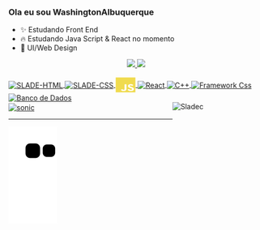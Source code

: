 ### Ola eu sou WashingtonAlbuquerque

- ✨ Estudando Front End
- 🔥 Estudando Java Script & React no momento
- 💫 UI/Web Design

<div align="center">
  <a href="https://github.com/WashingtonAlbuquerque">
  <img height="150em" src="https://github-readme-stats.vercel.app/api?username=washingtonalbuquerque&show_icons=true&theme=tokyonight&include_all_commits=true&count_private=true"/>
  <img height="150em" src="https://github-readme-stats.vercel.app/api/top-langs/?username=WashingtonAlbuquerque&layout=compact&langs_count=7&theme=tokyonight"/>
</div>
<div style="display: inline_block"><br>

 <img align="center" alt="SLADE-HTML"  src="https://img.shields.io/badge/HTML5-E34F26?style=for-the-badge&logo=html5&logoColor=white">
 <img align="center" alt="SLADE-CSS"  src="https://img.shields.io/badge/CSS3-1572B6?style=for-the-badge&logo=css3&logoColor=white"> 
 <img align="center" alt="SLADE-JS" height="30" width="40" src="https://raw.githubusercontent.com/devicons/devicon/master/icons/javascript/javascript-plain.svg">
 <img align="center" alt="React" src="https://img.shields.io/badge/React-20232A?style=for-the-badge&logo=react&logoColor=61DAFB">
<img align="center" alt= "C++" height="30" width="40" src= "https://raw.githubusercontent.com/jmnote/z-icons/master/svg/cpp.svg">
<img align="center" alt="Framework Css" src="https://img.shields.io/badge/Tailwind_CSS-38B2AC?style=for-the-badge&logo=tailwind-css&logoColor=black">
<img align="center" alt="Banco de Dados" src="https://img.shields.io/badge/MySQL-00000F?style=for-the-badge&logo=mysql&logoColor=white">
  
  
  


  
</div>
  </div>

  <div>
<img align="right" alt="Sladec" height="180px" width="180px" src="https://media.discordapp.net/attachments/884455625902391348/914895470269173850/Webp.net-gifmaker_1.gif?width=465&height=465">
 <img  class="sonic" align= "center" alt="sonic" height="40" width="50" src="https://thumbs.gfycat.com/MiserlyUncomfortableCusimanse-max-1mb.gif">
    
 
</div> 
<hr>

![Snake animation](https://github.com/WashingtonAlbuquerque/WashingtonAlbuquerque/blob/output/github-contribution-grid-snake.svg)




